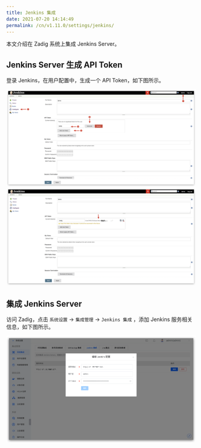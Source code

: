 ```yaml
---
title: Jenkins 集成
date: 2021-07-20 14:14:49
permalink: /cn/v1.11.0/settings/jenkins/
---
```


本文介绍在 Zadig 系统上集成 Jenkins Server。

## Jenkins Server 生成 API Token

登录 Jenkins，在用户配置中，生成一个 API Token，如下图所示。

![api-token](./_images/generate_jenkins_token_1.png)
![api-token](./_images/generate_jenkins_token_2.png)

## 集成 Jenkins Server

访问 Zadig，点击 `系统设置` ->  `集成管理` -> `Jenkins 集成` ，添加 Jenkins 服务相关信息，如下图所示。

![add-jenkins-server](./_images/add_jenkins_server.png)